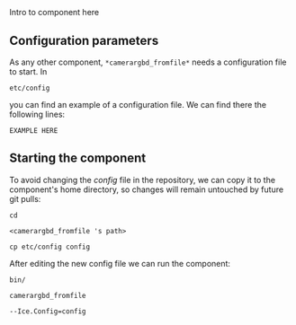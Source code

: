 ```
```
#
``` camerargbd_fromfile
```
Intro to component here


## Configuration parameters
As any other component,
``` *camerargbd_fromfile* ```
needs a configuration file to start. In

    etc/config

you can find an example of a configuration file. We can find there the following lines:

    EXAMPLE HERE

    
## Starting the component
To avoid changing the *config* file in the repository, we can copy it to the component's home directory, so changes will remain untouched by future git pulls:

    cd

``` <camerargbd_fromfile 's path> ```

    cp etc/config config
    
After editing the new config file we can run the component:

    bin/

```camerargbd_fromfile ```

    --Ice.Config=config
